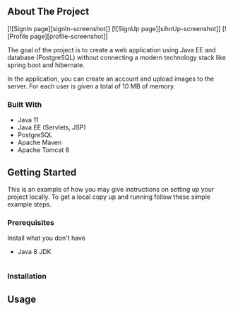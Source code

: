 <!-- ABOUT THE PROJECT. SCREENSHOTS -->
## About The Project

[![SignIn page][signIn-screenshot]]
[![SignUp page][sihnUp-screenshot]]
[![Profile page][profile-screenshot]]

The goal of the project is to create a web application using Java EE and database (PostgreSQL) without connecting a modern technology stack like spring boot and hibernate.

In the application, you can create an account and upload images to the server. For each user is given a total of 10 MB of memory.

### Built With

* Java 11
* Java EE (Servlets, JSP)
* PostgreSQL
* Apache Maven
* Apache Tomcat 8

<!-- GETTING STARTED -->
## Getting Started

This is an example of how you may give instructions on setting up your project locally.
To get a local copy up and running follow these simple example steps.

### Prerequisites

 Install what you don't have
 * Java 8 JDK
  ```sh
  
  ```

### Installation



## Usage



<!-- MARKDOWN LINKS & IMAGES -->
[product-screenshot]: images/screenshot.png
